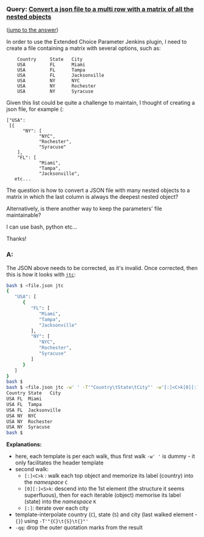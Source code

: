 ### Query: [Convert a json file to a multi row with a matrix of all the nested objects](https://stackoverflow.com/questions/59818977/convert-a-json-file-to-a-multi-row-with-a-matrix-of-all-the-nested-objects)
([jump to the answer](https://github.com/ldn-softdev/stackoverflow-json/blob/master/lib/Convert%20a%20json%20file%20to%20a%20multi%20row%20with%20a%20matrix%20of%20all%20the%20nested%20objects.md#a))

In order to use the Extended Choice Parameter Jenkins plugin, I need to create a file containing a matrix with several options, such as:

        Country     State   City
        USA         FL      Miami
        USA         FL      Tampa
        USA         FL      Jacksonville
        USA         NY      NYC
        USA         NY      Rochester
        USA         NY      Syracuse

Given this list could be quite a challenge to maintain, I thought of creating a json file, for example (:

    ["USA":       
     [{        
          "NY": [
                "NYC",
                "Rochester",
                "Syracuse"
        ],
        "FL": [
                "Miami",
                "Tampa",
                "Jacksonville",
       etc...

The question is how to convert a JSON file with many nested objects to a matrix in which the last column is always the deepest nested object? 

Alternatively, is there another way to keep the parameters' file maintainable?

I can use bash, python etc...

Thanks!        

### A:
The JSON above needs to be corrected, as it's invalid. Once corrected, then this is how it looks with
[`jtc`](https://github.com/ldn-softdev/jtc): 
```bash
bash $ <file.json jtc 
{
   "USA": [
      {
         "FL": [
            "Miami",
            "Tampa",
            "Jacksonville"
         ],
         "NY": [
            "NYC",
            "Rochester",
            "Syracuse"
         ]
      }
   ]
}
bash $ 
bash $ <file.json jtc -w' ' -T'"Country\tState\tCity"' -w'[:]<C>k[0][:]<S>k[:]' -qqT'"{C}\t{S}\t{}"'
Country	State	City
USA	FL	Miami
USA	FL	Tampa
USA	FL	Jacksonville
USA	NY	NYC
USA	NY	Rochester
USA	NY	Syracuse
bash $ 
```
**Explanations:**
- here, each template is per each walk, thus first walk `-w' '` is dummy - it only facilitates the header template
- second walk:
  - `[:]<C>k` : walk each top object and memorize its label (country) into the _namespace_ `C`
  - `[0][:]<S>k`: descend into the 1st element (the structure it seems superfluous), then for each iterable (object) memorise its label (state) into the _namespace_ `K`
  - `[:]`: iterate over each city
- template-interpolate country (`C`), state (`S`) and city (last walked element - `{}`) using `-T'"{C}\t{S}\t{}"'`
- `-qq`: drop the outer quotation marks from the result 




